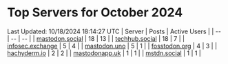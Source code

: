 # Top Servers for October 2024
Last Updated: 10/18/2024 18:14:27 UTC
| Server | Posts | Active Users |
| -- | -- | -- |
| [mastodon.social](https://mastodon.social/tags/PowerShell) | 18 | 13 |
| [techhub.social](https://techhub.social/tags/PowerShell) | 18 | 7 |
| [infosec.exchange](https://infosec.exchange/tags/PowerShell) | 5 | 4 |
| [mastodon.uno](https://mastodon.uno/tags/PowerShell) | 5 | 1 |
| [fosstodon.org](https://fosstodon.org/tags/PowerShell) | 4 | 3 |
| [hachyderm.io](https://hachyderm.io/tags/PowerShell) | 2 | 2 |
| [mastodonapp.uk](https://mastodonapp.uk/tags/PowerShell) | 1 | 1 |
| [mstdn.social](https://mstdn.social/tags/PowerShell) | 1 | 1 |
